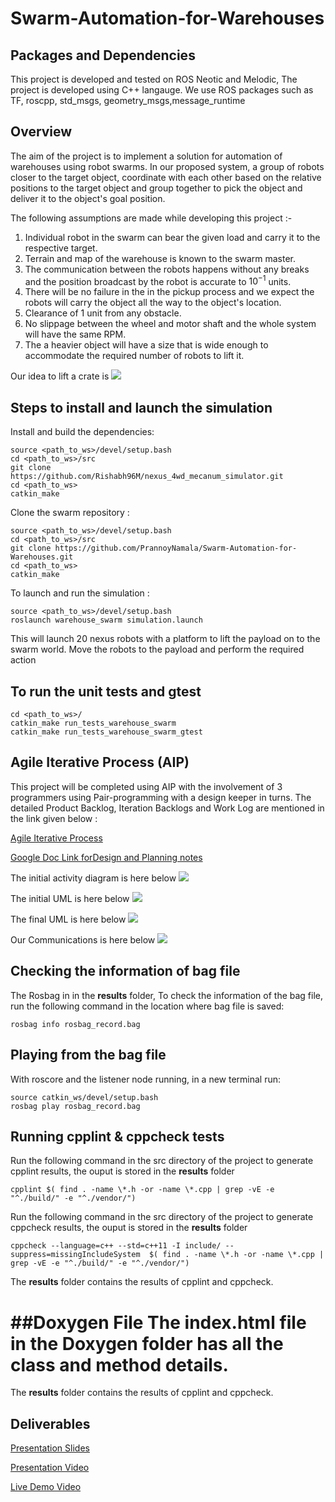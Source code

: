 # Swarm-Automation-for-Warehouses

## Packages and Dependencies
This project is developed and tested on ROS Neotic and Melodic, The project is developed using C++ langauge.
We use ROS packages such as TF, roscpp, std_msgs, geometry_msgs,message_runtime

## Overview

The aim of the project is to implement a solution for automation of warehouses using robot swarms. In our proposed system, a group of robots closer to the target object, coordinate with each other based on the relative positions to the target object and group together to pick the object and deliver it to the object's goal position.

The following assumptions are made while developing this project :-

  1. Individual robot in the swarm can bear the given load and carry it to the respective target.
  2. Terrain and map of the warehouse is known to the swarm master.
  3. The communication between the robots happens without any breaks and the position broadcast by the robot is accurate to $10^{-1}$ units.
  4. There will be no failure in the in the pickup process and we expect the robots will carry the object all the way to the object's location.
  5. Clearance of 1 unit from any obstacle.
  6. No slippage between the wheel and motor shaft and the whole system will have the same RPM.
  7. The a heavier object will have a size that is wide enough to accommodate the required number of robots to lift it.


 Our idea to lift a crate is
 ![](UML/idea.png)

## Steps to install and launch the simulation
  Install and build the dependencies:  
  ```
  source <path_to_ws>/devel/setup.bash
  cd <path_to_ws>/src
  git clone https://github.com/Rishabh96M/nexus_4wd_mecanum_simulator.git
  cd <path_to_ws>
  catkin_make
  ```

  Clone the swarm repository :
  ```
  source <path_to_ws>/devel/setup.bash
  cd <path_to_ws>/src
  git clone https://github.com/PrannoyNamala/Swarm-Automation-for-Warehouses.git
  cd <path_to_ws>
  catkin_make
  ```

  To launch and run the simulation :
  ```
  source <path_to_ws>/devel/setup.bash
  roslaunch warehouse_swarm simulation.launch
  ```
  This will launch 20 nexus robots with a platform to lift the payload on to the swarm world. Move the robots to the payload and perform the required action

## To run the unit tests and gtest
  ```
  cd <path_to_ws>/
  catkin_make run_tests_warehouse_swarm
  catkin_make run_tests_warehouse_swarm_gtest
  ```
## Agile Iterative Process (AIP)
This project will be completed using AIP with the involvement of 3 programmers using Pair-programming with a design keeper in turns. The detailed Product Backlog, Iteration Backlogs and Work Log are mentioned in the link given below :

[Agile Iterative Process](https://docs.google.com/spreadsheets/d/1AiBJ7fTTMpNdjacxr-WVjDRh2hcvcvK_cOTTBANr-Ac/edit#gid=0)

[Google Doc Link forDesign and Planning notes](https://docs.google.com/document/d/1R9V4Kxqv8dNjsHtDVxABXgzMm4t1GjswrSu_oFk5m9A/edit?usp=sharing)

The initial activity diagram is here below
![](UML/activity_diagram.png)

The initial UML is here below
![](UML/UML.png)

The final UML is here below
![](UML/UML_final.png)

Our Communications is here below
![](UML/comm.png)

## Checking the information of bag file
The Rosbag in in the **results** folder, To check the information of the bag file, run the following command in the location where bag file is saved:
```
rosbag info rosbag_record.bag
```

## Playing from the bag file
With roscore and the listener node running, in a new terminal run:
```
source catkin_ws/devel/setup.bash
rosbag play rosbag_record.bag
```

## Running cpplint & cppcheck tests
Run the following command in the src directory of the project to generate cpplint results, the ouput is stored in the **results** folder
```
cpplint $( find . -name \*.h -or -name \*.cpp | grep -vE -e "^./build/" -e "^./vendor/")
```
Run the following command in the src directory of the project to generate cppcheck results, the ouput is stored in the **results** folder
```
cppcheck --language=c++ --std=c++11 -I include/ --suppress=missingIncludeSystem  $( find . -name \*.h -or -name \*.cpp | grep -vE -e "^./build/" -e "^./vendor/")
```


The **results** folder contains the results of cpplint and cppcheck.

##Doxygen File
The index.html file in the Doxygen folder has all the class and method details.
=======

The **results** folder contains the results of cpplint and cppcheck.


## Deliverables

[Presentation Slides](https://docs.google.com/presentation/d/1gjr_lBHrhyawHyKeFrmjXKeC7wYBOHz7vxMMBmv3Ud8/edit?usp=sharing)

[Presentation Video](https://drive.google.com/file/d/1xo3g0pxpBN4lciy5oa9pPvTb9mIMyZVg/view?usp=sharing)

[Live Demo Video](https://drive.google.com/file/d/1a_iwKQVGohLZxQPSo0FLmIcgGplTvW4j/view?usp=sharing)
